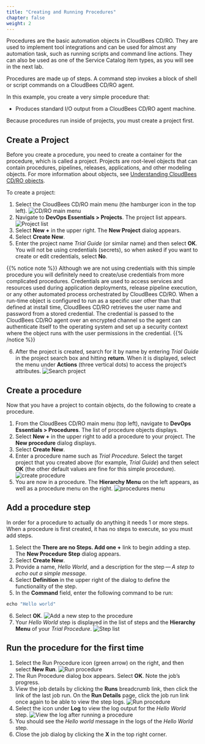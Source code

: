 ```yaml
---
title: "Creating and Running Procedures"
chapter: false
weight: 2
--- 
```


Procedures are the basic automation objects in CloudBees CD/RO. They are used to implement tool integrations and can be used for almost any automation task, such as running scripts and command line actions. They can also be used as one of the Service Catalog item types, as you will see in the next lab.

Procedures are made up of steps. A command step invokes a block of shell or script commands on a CloudBees CD/RO agent.

In this example, you create a very simple procedure that:

- Produces standard I/O output from a CloudBees CD/RO agent machine.


Because procedures run inside of projects, you must create a project first.

## Create a Project

Before you create a procedure, you need to create a container for the procedure, which is called a project. Projects are root-level objects that can contain procedures, pipelines, releases, applications, and other modeling objects. For more information about objects, see [Understanding CloudBees CD/RO objects](https://docs.cloudbees.com/docs/cloudbees-cdro-eval/latest/eval/objects).

To create a project:

1. Select the CloudBees CD/RO main menu (the hamburger icon in the top left). ![CD/RO main menu](te-cdro-main-menu-icon.png?width=25pc) 
2. Navigate to **DevOps Essentials > Projects**. The project list appears. ![Project list](te-main-menu-select-devops-projects.png?width=40pc) 
3. Select **New +** in the upper right. The **New Project** dialog appears.
4. Select **Create New**.
5. Enter the project name *Trial Guide* (or similar name) and then select **OK**. You will not be using credentials (secrets), so when asked if you want to create or edit credentials, select **No**.  

{{% notice note %}}
Although we are not using credentials with this simple procedure you will definitely need to create/use credentials from more complicated procedures. Credentials are used to access services and resources used during application deployments, release pipeline execution, or any other automated process orchestrated by CloudBees CD/RO. When a run-time object is configured to run as a specific user other than that defined at install time, CloudBees CD/RO retrieves the user name and password from a stored credential. The credential is passed to the CloudBees CD/RO agent over an encrypted channel so the agent can authenticate itself to the operating system and set up a security context where the object runs with the user permissions in the credential.
{{% /notice %}}

6. After the project is created, search for it by name by entering *Trial Guide* in the project search box and hitting **return**. When it is displayed, select the menu under **Actions** (three vertical dots) to access the project’s attributes. ![Search project](te-project-list.png?width=70pc) 

## Create a procedure

Now that you have a project to contain objects, do the following to create a procedure.

1. From the CloudBees CD/RO main menu (top left), navigate to **DevOps Essentials > Procedures**. The list of procedure objects displays.
2. Select **New +** in the upper right to add a procedure to your project. The **New procedure** dialog displays.
3. Select **Create New**.
4. Enter a procedure name such as *Trial Procedure*. Select the target project that you created above (for example, *Trial Guide*) and then select **OK** (the other default values are fine for this simple procedure). ![create procedure](te-add-procedure.png?width=70pc) 
5. You are now in a procedure. The **Hierarchy Menu** on the left appears, as well as a procedure menu on the right. ![procedures menu](te-procedures-menus.png?width=70pc) 

## Add a procedure step

In order for a procedure to actually do anything it needs 1 or more steps. When a procedure is first created, it has no steps to execute, so you must add steps.

1. Select the **There are no Steps. Add one +** link to begin adding a step. The **New Procedure Step** dialog appears.
2. Select **Create New**.
3. Provide a name, *Hello World*, and a description for the step — *A step to echo out a simple message*.
4. Select **Definition** in the upper right of the dialog to define the functionality of the step.
5. In the **Command** field, enter the following command to be run: 

```groovy
echo "Hello world"
```

6. Select **OK**. ![Add a new step to the procedure](te-new-procedure-step.png?width=70pc) 
7. Your *Hello World* step is displayed in the list of steps and the **Hierarchy Menu** of your *Trial Procedure*. ![Step list](te-procedure-step-list.png?width=70pc) 

## Run the procedure for the first time

1. Select the Run Procedure icon (green arrow) on the right, and then select **New Run**. ![Run procedure](te-run-procedure.png?width=70pc) 
2. The Run Procedure dialog box appears. Select **OK**. Note the job’s progress.
3. View the job details by clicking the **Runs** breadcrumb link, then click the link of the last job run. On the **Run Details** page, click the job run link once again to be able to view the step logs. ![Run procedure](te-procedure-runs.png?width=70pc)
4. Select the icon under **Log** to view the log output for the *Hello World* step. ![View the log after running a procedure](te-log-details-procedure.png?width=30pc)
5. You should see the *Hello world* message in the logs of the *Hello World* step.
6. Close the job dialog by clicking the **X** in the top right corner.
